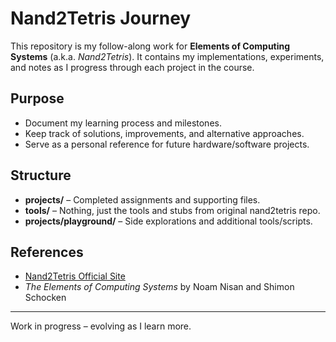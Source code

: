 # Nand2Tetris Journey

This repository is my follow-along work for **Elements of Computing Systems** (a.k.a. *Nand2Tetris*).
It contains my implementations, experiments, and notes as I progress through each project in the course.

## Purpose
- Document my learning process and milestones.
- Keep track of solutions, improvements, and alternative approaches.
- Serve as a personal reference for future hardware/software projects.

## Structure
- **projects/** – Completed assignments and supporting files.
- **tools/** – Nothing, just the tools and stubs from original nand2tetris repo.
- **projects/playground/** – Side explorations and additional tools/scripts.

## References
- [Nand2Tetris Official Site](https://www.nand2tetris.org/)
- *The Elements of Computing Systems* by Noam Nisan and Shimon Schocken

---
Work in progress – evolving as I learn more.
